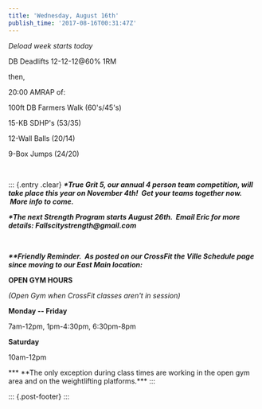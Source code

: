 ```yaml
---
title: 'Wednesday, August 16th'
publish_time: '2017-08-16T00:31:47Z'
---
```


*Deload week starts today*

DB Deadlifts 12-12-12\@60% 1RM

then,

20:00 AMRAP of:

100ft DB Farmers Walk (60's/45's)

15-KB SDHP's (53/35)

12-Wall Balls (20/14)

9-Box Jumps (24/20)

 

::: {.entry .clear}
***\*True Grit 5, our annual 4 person team competition, will take place
this year on November 4th!  Get your teams together now.  More info to
come.***

***\*The next Strength Program starts August 26th.  Email Eric for more
details: Fallscitystrength\@gmail.com***

 

***\*\*Friendly Reminder.  As posted on our CrossFit the Ville Schedule
page since moving to our East Main location:***

**OPEN GYM HOURS**

*(Open Gym when CrossFit classes aren't in session)*

**Monday -- Friday**

7am-12pm, 1pm-4:30pm, 6:30pm-8pm

**Saturday**

10am-12pm

*** \*\*The only exception during class times are working in the open
gym area and on the weightlifting platforms.***
:::

::: {.post-footer}
:::
